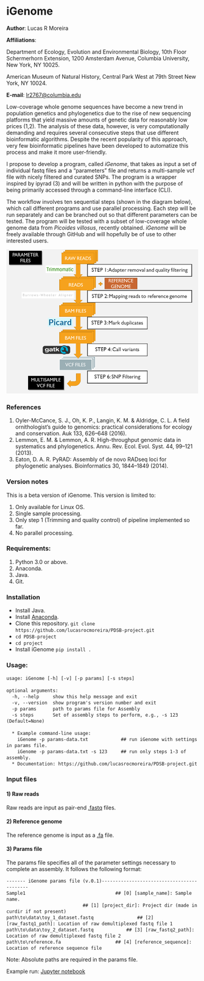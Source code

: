 # iGenome

**Author**: Lucas R Moreira

**Affiliations**: 

Department of Ecology, Evolution and Environmental Biology, 10th Floor Schermerhorn Extension, 1200 Amsterdam Avenue, Columbia University, New York, NY 10025. 

American Museum of Natural History, Central Park West at 79th Street New York, NY 10024.

**E-mail**: lr2767@columbia.edu

Low-coverage whole genome sequences have become a new trend in population genetics and phylogenetics due to the rise of new sequencing platforms that yield massive amounts of genetic data for reasonably low prices (1,2). The analysis of these data, however, is very computationally demanding and requires several consecutive steps that use different bioinformatic algorithms. Despite the recent popularity of this approach, very few bioinformatic pipelines have been developed to automatize this process and make it more user-friendly.

I propose to develop a program, called *iGenome*, that takes as input a set of individual fastq files and a “parameters” file and returns a multi-sample vcf file with nicely filtered and curated SNPs. The program is a wrapper inspired by ipyrad (3) and will be written in python with the purpose of being primarily accessed through a command-line interface (CLI). 

The workflow involves ten sequential steps (shown in the diagram below), which call different programs and use parallel processing. Each step will be run separately and can be branched out so that different parameters can be tested. The program will be tested with a subset of low-coverage whole genome data from *Picoides villosus*, recently obtained. *iGenome* will be freely available through GitHub and will hopefully be of use to other interested users.

![Image of Workflow](https://github.com/lucasrocmoreira/PDSB-project/blob/master/documents/iGenome.png)

### References
1. Oyler-McCance, S. J., Oh, K. P., Langin, K. M. & Aldridge, C. L. A field ornithologist’s guide to genomics: practical considerations for ecology and conservation. Auk 133, 626–648 (2016).
2. Lemmon, E. M. & Lemmon, A. R. High-throughput genomic data in systematics and phylogenetics. Annu. Rev. Ecol. Evol. Syst. 44, 99–121 (2013).
3. Eaton, D. A. R. PyRAD: Assembly of de novo RADseq loci for phylogenetic analyses. Bioinformatics 30, 1844–1849 (2014).

### Version notes

This is a beta version of iGenome. This version is limited to:

1) Only available for Linux OS.
2) Single sample processing.
3) Only step 1 (Trimming and quality control) of pipeline implemented so far.
4) No parallel processing.

### Requirements:

1) Python 3.0 or above.
2) Anaconda.
3) Java.
4) Git.

### Installation

* Install Java.
* Install [Anaconda](https://docs.anaconda.com/anaconda/install/).
* Clone this repository.
`git clone https://github.com/lucasrocmoreira/PDSB-project.git`
* `cd PDSB-project`
* `cd project`
* Install iGenome
`pip install .`

### Usage:

```
usage: iGenome [-h] [-v] [-p params] [-s steps]

optional arguments:
  -h, --help     show this help message and exit
  -v, --version  show program's version number and exit
  -p params      path to params file for Assembly
  -s steps       Set of assembly steps to perform, e.g., -s 123 (Default=None)

  * Example command-line usage:
    iGenome -p params-data.txt            ## run iGenome with settings in params file.
    iGenome -p params-data.txt -s 123     ## run only steps 1-3 of assembly.
  * Documentation: https://github.com/lucasrocmoreira/PDSB-project.git
```

### Input files

#### 1) Raw reads

Raw reads are input as pair-end [.fastq](http://support.illumina.com/content/dam/illumina-support/help/BaseSpaceHelp_v2/Content/Vault/Informatics/Sequencing_Analysis/BS/swSEQ_mBS_FASTQFiles.htm) files.

#### 2) Reference genome

The reference genome is input as a [.fa](https://en.wikipedia.org/wiki/FASTA_format) file.

#### 3) Params file

The params file specifies all of the parameter settings necessary to complete an assembly. It follows the following format:

```
------- iGenome params file (v.0.1)-------------------------------------------
Sample1				                    ## [0] [sample_name]: Sample name.
						    ## [1] [project_dir]: Project dir (made in curdir if not present)					   
path\to\data\toy_1_dataset.fastq	            ## [2] [raw_fastq1_path]: Location of raw demultiplexed fastq file 1
path\to\data\toy_2_dataset.fastq		    ## [3] [raw_fastq2_path]: Location of raw demultiplexed fastq file 2							   
path\to\reference.fa				    ## [4] [reference_sequence]: Location of reference sequence file
```
Note: Absolute paths are required in the params file.

Example run:
[Jupyter notebook](https://github.com/lucasrocmoreira/PDSB-project/blob/master/notebooks/Example%20iGenome%20run.ipynb)


